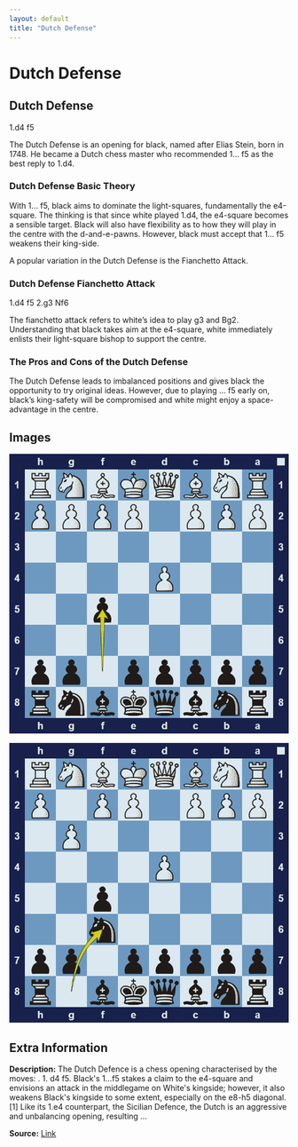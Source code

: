 ```yaml
---
layout: default
title: "Dutch Defense"
---
```



# Dutch Defense



## Dutch Defense

1.d4 f5

The Dutch Defense is an opening for black, named after Elias Stein, born in 1748. He became a Dutch chess master who recommended 1… f5 as the best reply to 1.d4.

### Dutch Defense Basic Theory

With 1… f5, black aims to dominate the light-squares, fundamentally the e4-square. The thinking is that since white played 1.d4, the e4-square becomes a sensible target. Black will also have flexibility as to how they will play in the centre with the d-and-e-pawns. However, black must accept that 1… f5 weakens their king-side.

A popular variation in the Dutch Defense is the Fianchetto Attack.

### Dutch Defense Fianchetto Attack

1.d4 f5 2.g3 Nf6

The fianchetto attack refers to white’s idea to play g3 and Bg2. Understanding that black takes aim at the e4-square, white immediately enlists their light-square bishop to support the centre.

### The Pros and Cons of the Dutch Defense

The Dutch Defense leads to imbalanced positions and gives black the opportunity to try original ideas. However, due to playing … f5 early on, black’s king-safety will be compromised and white might enjoy a space-advantage in the centre.



## Images

![dutch-defense](../images/dutch-defense-1.png)

![dutch-defense](../images/dutch-defense-2.png)



## Extra Information
**Description:** The Dutch Defence is a chess opening characterised by the moves: . 1. d4 f5. Black's 1...f5 stakes a claim to the e4-square and envisions an attack in the middlegame on White's kingside; however, it also weakens Black's kingside to some extent, especially on the e8-h5 diagonal. [1] Like its 1.e4 counterpart, the Sicilian Defence, the Dutch is an aggressive and unbalancing opening, resulting ...

**Source:** [Link](https://en.wikipedia.org/wiki/Dutch_Defence)
